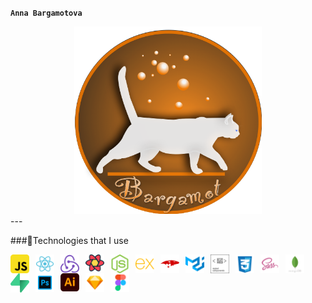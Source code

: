 **`Anna Bargamotova`**

<div align="center">
<!-- ![logo](/logo/Cat_logo.png) -->
  <img src="/logo/Cat_logo.png" width="300" height="300"/>
</div>
---

###🧰Technologies that I use 

  <img align="left" alt="sign" width="30" style="padding-right:10px" src="/icons/javascript.svg"/>
  <img align="left" alt="sign" width="30" style="padding-right:10px" src="/icons/react.svg"/>
  <img align="left" alt="sign" width="30" style="padding-right:10px" src="/icons/redux.svg"/>
  <img align="left" alt="sign" width="30" style="padding-right:10px" src="/icons/react-query.svg"/>
  <img align="left" alt="sign" width="30" style="padding-right:10px" src="/icons/nodejs.svg"/>
  <img align="left" alt="sign" width="30" style="padding-right:10px" src="/icons/express.svg"/>
  <img align="left" alt="sign" width="30" style="padding-right:10px" src="/icons/mongoose.svg"/>
  <img align="left" alt="sign" width="30" style="padding-right:10px" src="/icons/materialui.svg"/>
  <img align="left" alt="sign" width="30" style="padding-right:10px" src="/icons/styled.svg"/>
  <img align="left" alt="sign" width="30" style="padding-right:10px" src="/icons/css.svg"/>
  <img align="left" alt="sign" width="30" style="padding-right:10px" src="/icons/sass.svg"/>
  <img align="left" alt="sign" width="30" style="padding-right:10px" src="/icons/mongo.svg"/>
  <img align="left" alt="sign" width="30" style="padding-right:10px" src="/icons/supabase.svg"/>
  <img align="left" alt="sign" width="30" style="padding-right:10px" src="/icons/photoshop.svg"/>
  <img align="left" alt="sign" width="30" style="padding-right:10px" src="/icons/adobe.svg"/>
  <img align="left" alt="sign" width="30" style="padding-right:10px" src="/icons/sketch.svg"/>
  <img align="left" alt="sign" width="30" style="padding-right:10px" src="/icons/figma.svg"/>
<br/>
<!--
**Bargamotova/Bargamotova** is a ✨ _special_ ✨ repository because its `README.md` (this file) appears on your GitHub profile.

Here are some ideas to get you started:

- 🔭 I’m currently working on ...
- 🌱 I’m currently learning ...
- 👯 I’m looking to collaborate on ...
- 🤔 I’m looking for help with ...
- 💬 Ask me about ...
- 📫 How to reach me: ...
- 😄 Pronouns: ...
- ⚡ Fun fact: ...
-->
